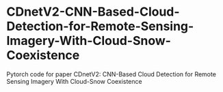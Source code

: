 # CDnetV2-CNN-Based-Cloud-Detection-for-Remote-Sensing-Imagery-With-Cloud-Snow-Coexistence
Pytorch code for paper CDnetV2: CNN-Based Cloud Detection for Remote Sensing Imagery With Cloud-Snow Coexistence
